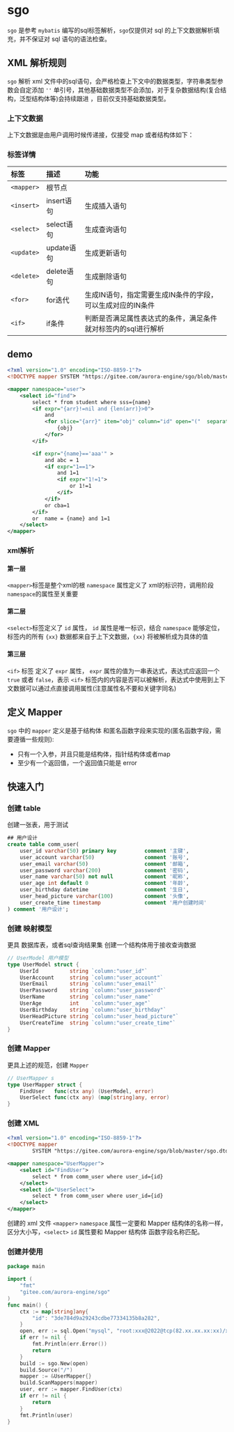 # sgo
`sgo` 是参考 `mybatis` 编写的sql标签解析，`sgo`仅提供对 sql 的上下文数据解析填充，并不保证对 sql 语句的语法检查。
## XML 解析规则
`sgo` 解析 xml 文件中的sql语句，会严格检查上下文中的数据类型，字符串类型参数会自定添加 ` '' ` 单引号，其他基础数据类型不会添加，对于复杂数据结构(复合结构，泛型结构体等)会持续跟进
，目前仅支持基础数据类型。
### 上下文数据
上下文数据是由用户调用时候传递接，仅接受 map 或者结构体如下：
### 标签详情
|标签|描述|功能|
|:-|:-|:-|
|`<mapper>`|根节点||
|`<insert>`|insert语句|生成插入语句|
|`<select>`|select语句|生成查询语句|
|`<update>`|update语句|生成更新语句|
|`<delete>`|delete语句|生成删除语句|
|`<for>`|for迭代|生成IN语句，指定需要生成IN条件的字段，可以生成对应的IN条件|
|`<if>`|if条件|判断是否满足属性表达式的条件，满足条件就对标签内的sql进行解析|

## demo
```xml
<?xml version="1.0" encoding="ISO-8859-1"?>
<!DOCTYPE mapper SYSTEM "https://gitee.com/aurora-engine/sgo/blob/master/sgo.dtd">

<mapper namespace="user">
    <select id="find">
        select * from student where sss={name}
        <if expr="{arr}!=nil and {len(arr)}>0">
            and
            <for slice="{arr}" item="obj" column="id" open="("  separator="," close=")" >
                {obj}
            </for>
        </if>

        <if expr="{name}=='aaa'" >
            and abc = 1
            <if expr="1==1">
                and 1=1
                <if expr="1!=1">
                    or 1!=1
                </if>
            </if>
            or cba=1
        </if>
        or  name = {name} and 1=1
    </select>
</mapper>
```
### xml解析
#### 第一层
`<mapper>`标签是整个xml的根 `namespace` 属性定义了 xml的标识符，调用阶段 `namespace`的属性至关重要
#### 第二层
`<select>`标签定义了 `id` 属性， `id` 属性是唯一标识，结合 `namespace` 能够定位，标签内的所有 `{xx}` 数据都来自于上下文数据，`{xx}` 将被解析成为具体的值
#### 第三层
`<if>` 标签 定义了 `expr` 属性， `expr` 属性的值为一串表达式，表达式应返回一个 `true` 或者 `false`，表示 `<if>` 标签内的内容是否可以被解析，表达式中使用到上下文数据可以通过点直接调用属性(注意属性名不要和关键字同名)

## 定义 Mapper
`sgo` 中的 `mapper` 定义是基于结构体 和匿名函数字段来实现的(匿名函数字段，需要遵循一些规则):

- 只有一个入参，并且只能是结构体，指针结构体或者map
- 至少有一个返回值，一个返回值只能是 error

## 快速入门

### 创建 table
创建一张表，用于测试
```sql
## 用户设计
create table comm_user(
    user_id varchar(50) primary key         comment '主键',
    user_account varchar(50)                comment '账号',
    user_email varchar(50)                  comment '邮箱',
    user_password varchar(200)              comment '密码',
    user_name varchar(50) not null          comment '昵称',
    user_age int default 0                  comment '年龄',
    user_birthday datetime                  comment '生日',
    user_head_picture varchar(100)          comment '头像',
    user_create_time timestamp              comment '用户创建时间'
) comment '用户设计';
```
### 创建 映射模型
更具 数据库表，或者sql查询结果集 创建一个结构体用于接收查询数据
```go
// UserModel 用户模型
type UserModel struct {
	UserId          string `column:"user_id"`
	UserAccount     string `column:"user_account"`
	UserEmail       string `column:"user_email"`
	UserPassword    string `column:"user_password"`
	UserName        string `column:"user_name"`
	UserAge         int    `column:"user_age"`
	UserBirthday    string `column:"user_birthday"`
	UserHeadPicture string `column:"user_head_picture"`
	UserCreateTime  string `column:"user_create_time"`
}
```

### 创建 Mapper
更具上述的规范，创建 `Mapper`
```go
// UserMapper s
type UserMapper struct {
	FindUser   func(ctx any) (UserModel, error)
	UserSelect func(ctx any) (map[string]any, error)
}
```

### 创建 XML
```xml
<?xml version="1.0" encoding="ISO-8859-1"?>
<!DOCTYPE mapper 
        SYSTEM "https://gitee.com/aurora-engine/sgo/blob/master/sgo.dtd">

<mapper namespace="UserMapper">
    <select id="FindUser">
        select * from comm_user where user_id={id}
    </select>
    <select id="UserSelect">
        select * from comm_user where user_id={id}
    </select>
</mapper>
```
创建的 xml 文件 `<mapper>` `namespace` 属性一定要和 Mapper 结构体的名称一样，区分大小写，`<select>` `id` 属性要和 Mapper 结构体 函数字段名称匹配。

### 创建并使用
```go
package main

import (
	"fmt"
	"gitee.com/aurora-engine/sgo"
)
func main() {
	ctx := map[string]any{
		"id": "3de784d9a29243cdbe77334135b8a282",
	}
	open, err := sql.Open("mysql", "root:xxx@2022@tcp(82.xx.xx.xx:xx)/xx")
	if err != nil {
		fmt.Println(err.Error())
		return
	}
	build := sgo.New(open)
	build.Source("/")
	mapper := &UserMapper{}
	build.ScanMappers(mapper)
	user, err := mapper.FindUser(ctx)
	if err != nil {
		return
	}
	fmt.Println(user)
}
```
